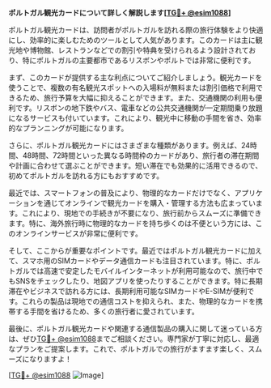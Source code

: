 **ポルトガル観光カードについて詳しく解説します[[TG💪+ @esim1088](https://t.me/s/esim1088)]**

ポルトガル観光カードは、訪問者がポルトガルを訪れる際の旅行体験をより快適にし、効率的に楽しむためのツールとして人気があります。このカードは主に観光地や博物館、レストランなどでの割引や特典を受けられるよう設計されており、特にポルトガルの主要都市であるリスボンやポルトでは非常に便利です。

まず、このカードが提供する主な利点についてご紹介しましょう。観光カードを使うことで、複数の有名観光スポットへの入場料が無料または割引価格で利用できるため、旅行予算を大幅に抑えることができます。また、交通機関の利用も便利です。リスボンの地下鉄やバス、電車などの公共交通機関が一定期間乗り放題になるサービスも付いています。これにより、観光中に移動の手間を省き、効率的なプランニングが可能になります。

さらに、ポルトガル観光カードにはさまざまな種類があります。例えば、24時間、48時間、72時間といった異なる時間枠のカードがあり、旅行者の滞在期間や計画に合わせて選ぶことができます。短い滞在でも効果的に活用できるので、初めてポルトガルを訪れる方にもおすすめです。

最近では、スマートフォンの普及により、物理的なカードだけでなく、アプリケーションを通じてオンラインで観光カードを購入・管理する方法も広まっています。これにより、現地での手続きが不要になり、旅行前からスムーズに準備できます。特に、海外旅行時に物理的なカードを持ち歩くのは不便という方には、このオンラインサービスが非常に便利です。

そして、ここからが重要なポイントです。最近ではポルトガル観光カードに加えて、スマホ用のSIMカードやデータ通信カードも注目されています。特に、ポルトガルでは高速で安定したモバイルインターネットが利用可能なので、旅行中でもSNSをチェックしたり、地図アプリを使ったりすることができます。特に長期滞在やビジネスで訪れる方には、長期利用可能なSIMカードやE-SIMが便利です。これらの製品は現地での通信コストを抑えられ、また、物理的なカードを携帯する手間を省けるため、多くの旅行者に愛されています。

最後に、ポルトガル観光カードや関連する通信製品の購入に関して迷っている方は、ぜひ[TG💪+ @esim1088](https://t.me/s/esim1088)までご相談ください。専門家が丁寧に対応し、最適なプランをご提案します。これで、ポルトガルでの旅行がますます楽しく、スムーズになりますよ！

[[TG💪+ @esim1088](https://t.me/s/esim1088) ![Image](https://i.postimg.cc/Y0z9fWf4/image.png)]